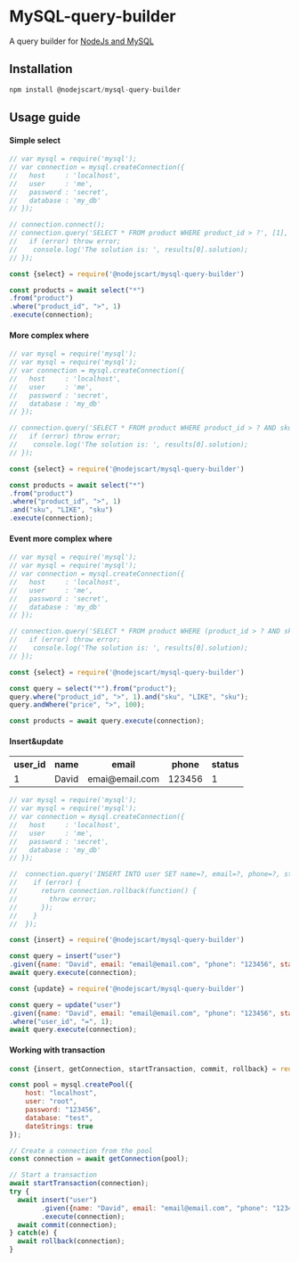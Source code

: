 # MySQL-query-builder

A query builder for [NodeJs and MySQL](https://github.com/mysqljs/mysql)

## Installation

```javascript
npm install @nodejscart/mysql-query-builder
```

## Usage guide

#### Simple select
```javascript
// var mysql = require('mysql');
// var connection = mysql.createConnection({
//   host     : 'localhost',
//   user     : 'me',
//   password : 'secret',
//   database : 'my_db'
// });

// connection.connect();
// connection.query('SELECT * FROM product WHERE product_id > ?', [1], function (error, results, fields) {
//   if (error) throw error;
//    console.log('The solution is: ', results[0].solution);
// });
```
```javascript
const {select} = require('@nodejscart/mysql-query-builder')

const products = await select("*")
.from("product")
.where("product_id", ">", 1)
.execute(connection);
```
#### More complex where
```javascript
// var mysql = require('mysql');
// var mysql = require('mysql');
// var connection = mysql.createConnection({
//   host     : 'localhost',
//   user     : 'me',
//   password : 'secret',
//   database : 'my_db'
// });

// connection.query('SELECT * FROM product WHERE product_id > ? AND sku LIKE ?', [1, "sku"], function (error, results, fields) {
//   if (error) throw error;
//    console.log('The solution is: ', results[0].solution);
// });
```
```javascript
const {select} = require('@nodejscart/mysql-query-builder')

const products = await select("*")
.from("product")
.where("product_id", ">", 1)
.and("sku", "LIKE", "sku")
.execute(connection);
```
#### Event more complex where
```javascript
// var mysql = require('mysql');
// var mysql = require('mysql');
// var connection = mysql.createConnection({
//   host     : 'localhost',
//   user     : 'me',
//   password : 'secret',
//   database : 'my_db'
// });

// connection.query('SELECT * FROM product WHERE (product_id > ? AND sku LIKE ?) OR price > ?', [1, "sku", 100], function (error, results, fields) {
//   if (error) throw error;
//    console.log('The solution is: ', results[0].solution);
// });
```
```javascript
const {select} = require('@nodejscart/mysql-query-builder')

const query = select("*").from("product");
query.where("product_id", ">", 1).and("sku", "LIKE", "sku");
query.andWhere("price", ">", 100);

const products = await query.execute(connection);
```
#### Insert&update
<table>
<tr>
<th> user_id </th>
<th> name </th>
<th> email </th>
<th> phone </th>
<th> status </th>
</tr>
<tr>
<td>
  1
</td>
<td>
  David
</td>
<td>
  emai@email.com
</td>
<td>
  123456
</td>
<td>
  1
</td>
</tr>
</table>

```javascript
// var mysql = require('mysql');
// var mysql = require('mysql');
// var connection = mysql.createConnection({
//   host     : 'localhost',
//   user     : 'me',
//   password : 'secret',
//   database : 'my_db'
// });

//  connection.query('INSERT INTO user SET name=?, email=?, phone=?, status=?', ["David", "email@email.com", "123456", 1], function (error, results, fields) {
//    if (error) {
//      return connection.rollback(function() {
//        throw error;
//      });
//    }
//  });
```
```javascript
const {insert} = require('@nodejscart/mysql-query-builder')

const query = insert("user")
.given({name: "David", email: "email@email.com", "phone": "123456", status: 1, notExistedColumn: "This will not be a part of the query"});
await query.execute(connection);
```
```javascript
const {update} = require('@nodejscart/mysql-query-builder')

const query = update("user")
.given({name: "David", email: "email@email.com", "phone": "123456", status: 1, notExistedColumn: "This will not be a part of query"})
.where("user_id", "=", 1);
await query.execute(connection);
```
#### Working with transaction

```javascript
const {insert, getConnection, startTransaction, commit, rollback} = require('@nodejscart/mysql-query-builder');

const pool = mysql.createPool({
    host: "localhost",
    user: "root",
    password: "123456",
    database: "test",
    dateStrings: true
});

// Create a connection from the pool
const connection = await getConnection(pool);

// Start a transaction
await startTransaction(connection);
try {
  await insert("user")
        .given({name: "David", email: "email@email.com", "phone": "123456", status: 1, notExistedColumn: "This will not be a part of the query"})
        .execute(connection);
  await commit(connection);
} catch(e) {
  await rollback(connection);
}
```